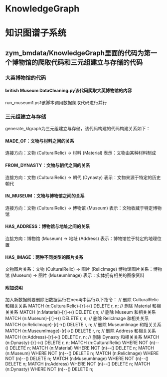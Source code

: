 # KnowledgeGraph
# 知识图谱子系统
## zym_bmdata/KnowledgeGraph里面的代码为第一个博物馆的爬取代码和三元组建立与存储的代码
### 大英博物馆的代码
#### british Museum DataCleaning.py该代码爬取大英博物馆的内容
run_museum1.ps1该脚本调用数据爬取代码进行并行
### 三元组建立与存储
generate_klgraph为三元组建立与存储，该代码构建的代码构建关系如下：
#### MADE_OF：文物与材料之间的关系
连接方向：文物 (CulturalRelic) → 材料 (Material)
表示：文物由某种材料制成
#### FROM_DYNASTY：文物与朝代之间的关系
连接方向：文物 (CulturalRelic) → 朝代 (Dynasty)
表示：文物来源于特定的历史朝代
#### IN_MUSEUM：文物与博物馆之间的关系
连接方向：文物 (CulturalRelic) → 博物馆 (Museum)
表示：文物收藏于特定博物馆
#### HAS_ADDRESS：博物馆与地址之间的关系
连接方向：博物馆 (Museum) → 地址 (Address)
表示：博物馆位于特定的地理位置
#### HAS_IMAGE：两种不同类型的图片关系
文物图片关系：文物 (CulturalRelic) → 图片 (RelicImage)
博物馆图片关系：博物馆 (Museum) → 图片 (MuseumImage)
表示：实体拥有相关的图像资料
#### 附加说明
加入新数据前要删除旧数据运行在neo4j中运行以下指令：
// 删除 CulturalRelic 和相关关系
MATCH (n:CulturalRelic)-[r]->()
DELETE r, n;
// 删除 Material 和相关关系
MATCH (n:Material)-[r]->()
DELETE r,n;
// 删除 Museum 和相关关系
MATCH (n:Museum)-[r]->()
DELETE r, n;
// 删除 RelicImage 和相关关系
MATCH (n:RelicImage)-[r]->()
DELETE r, n;
// 删除 MuseumImage 和相关关系
MATCH (n:MuseumImage)-[r]->()
DELETE r, n;
// 删除 Address 和相关关系
MATCH (n:Address)-[r]->()
DELETE r, n;
// 删除 Dynasty 和相关关系
MATCH (n:Dynasty)-[r]->()
DELETE r, n;
MATCH (n:CulturalRelic)
WHERE NOT (n)--()
DELETE n;
MATCH (n:Material)
WHERE NOT (n)--()
DELETE n;
MATCH (n:Museum)
WHERE NOT (n)--()
DELETE n;
MATCH (n:RelicImage)
WHERE NOT (n)--()
DELETE n;
MATCH (n:MuseumImage)
WHERE NOT (n)--()
DELETE n;
MATCH (n:Address)
WHERE NOT (n)--()
DELETE n;
MATCH (n:Dynasty)
WHERE NOT (n)--()
DELETE n;
